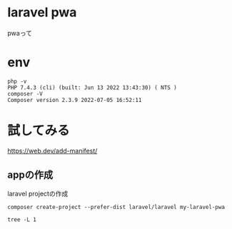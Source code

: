 # laravel pwa

pwaって

# env
```
php -v
PHP 7.4.3 (cli) (built: Jun 13 2022 13:43:30) ( NTS )
composer -V
Composer version 2.3.9 2022-07-05 16:52:11
```

# 試してみる

https://web.dev/add-manifest/

## appの作成

laravel projectの作成
```
composer create-project --prefer-dist laravel/laravel my-laravel-pwa
```

```
tree -L 1

```

